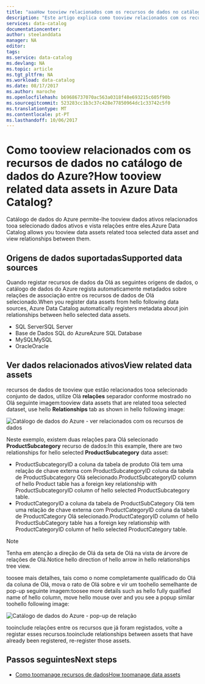 ```yaml
---
title: "aaaHow tooview relacionados com os recursos de dados no catálogo de dados do Azure | Microsoft Docs"
description: "Este artigo explica como tooview relacionados com os recursos de dados de um recurso de dados selecionadas no catálogo de dados do Azure."
services: data-catalog
documentationcenter: 
author: steelanddata
manager: NA
editor: 
tags: 
ms.service: data-catalog
ms.devlang: NA
ms.topic: article
ms.tgt_pltfrm: NA
ms.workload: data-catalog
ms.date: 08/17/2017
ms.author: maroche
ms.openlocfilehash: b69686737070ac563a0318f48e693215c605f90b
ms.sourcegitcommit: 523283cc1b3c37c428e77850964dc1c33742c5f0
ms.translationtype: MT
ms.contentlocale: pt-PT
ms.lasthandoff: 10/06/2017
---
```

# <a name="how-tooview-related-data-assets-in-azure-data-catalog"></a><span data-ttu-id="f6b17-103">Como tooview relacionados com os recursos de dados no catálogo de dados do Azure?</span><span class="sxs-lookup"><span data-stu-id="f6b17-103">How tooview related data assets in Azure Data Catalog?</span></span>
<span data-ttu-id="f6b17-104">Catálogo de dados do Azure permite-lhe tooview dados ativos relacionados tooa selecionado dados ativos e vista relações entre eles.</span><span class="sxs-lookup"><span data-stu-id="f6b17-104">Azure Data Catalog allows you tooview data assets related tooa selected data asset and view relationships between them.</span></span> 

## <a name="supported-data-sources"></a><span data-ttu-id="f6b17-105">Origens de dados suportadas</span><span class="sxs-lookup"><span data-stu-id="f6b17-105">Supported data sources</span></span> 
<span data-ttu-id="f6b17-106">Quando registar recursos de dados da Olá as seguintes origens de dados, o catálogo de dados do Azure regista automaticamente metadados sobre relações de associação entre os recursos de dados de Olá selecionado.</span><span class="sxs-lookup"><span data-stu-id="f6b17-106">When you register data assets from hello following data sources, Azure Data Catalog automatically registers metadata about join relationships between hello selected data assets.</span></span> 

- <span data-ttu-id="f6b17-107">SQL Server</span><span class="sxs-lookup"><span data-stu-id="f6b17-107">SQL Server</span></span>
- <span data-ttu-id="f6b17-108">Base de Dados SQL do Azure</span><span class="sxs-lookup"><span data-stu-id="f6b17-108">Azure SQL Database</span></span>
- <span data-ttu-id="f6b17-109">MySQL</span><span class="sxs-lookup"><span data-stu-id="f6b17-109">MySQL</span></span>
- <span data-ttu-id="f6b17-110">Oracle</span><span class="sxs-lookup"><span data-stu-id="f6b17-110">Oracle</span></span>

## <a name="view-related-data-assets"></a><span data-ttu-id="f6b17-111">Ver dados relacionados ativos</span><span class="sxs-lookup"><span data-stu-id="f6b17-111">View related data assets</span></span>
<span data-ttu-id="f6b17-112">recursos de dados de tooview que estão relacionados tooa selecionado conjunto de dados, utilize Olá **relações** separador conforme mostrado no Olá seguinte imagem:</span><span class="sxs-lookup"><span data-stu-id="f6b17-112">tooview data assets that are related tooa selected dataset, use hello **Relationships** tab as shown in hello following image:</span></span> 

![Catálogo de dados do Azure - ver relacionados com os recursos de dados](media\data-catalog-how-to-view-related-data-assets\relationships-tab.png)

<span data-ttu-id="f6b17-114">Neste exemplo, existem duas relações para Olá selecionado **ProductSubcategory** recurso de dados:</span><span class="sxs-lookup"><span data-stu-id="f6b17-114">In this example, there are two relationships for hello selected **ProductSubcategory** data asset:</span></span> 

- <span data-ttu-id="f6b17-115">ProductSubcategoryID a coluna da tabela de produto Olá tem uma relação de chave externa com ProductSubcategoryID coluna da tabela de ProductSubcategory Olá selecionado.</span><span class="sxs-lookup"><span data-stu-id="f6b17-115">ProductSubcategoryID column of hello Product table has a foreign key relationship with ProductSubcategoryID column of hello selected ProductSubcategory table.</span></span> 
- <span data-ttu-id="f6b17-116">ProductCategoryID a coluna da tabela de ProductSubCategory Olá tem uma relação de chave externa com ProductCategoryID coluna da tabela de ProductCategory Olá selecionado.</span><span class="sxs-lookup"><span data-stu-id="f6b17-116">ProductCategoryID column of hello ProductSubCategory table has a foreign key relationship with ProductCategoryID column of hello selected ProductCategory table.</span></span>

> [!NOTE]
> <span data-ttu-id="f6b17-117">Tenha em atenção a direção de Olá da seta de Olá na vista de árvore de relações de Olá.</span><span class="sxs-lookup"><span data-stu-id="f6b17-117">Notice hello direction of hello arrow in hello relationships tree view.</span></span>  

<span data-ttu-id="f6b17-118">toosee mais detalhes, tais como o nome completamente qualificado do Olá da coluna de Olá, mova o rato de Olá sobre e vir um toohello semelhante de pop-up seguinte imagem:</span><span class="sxs-lookup"><span data-stu-id="f6b17-118">toosee more details such as hello fully qualified name of hello column, move hello mouse over and you see a popup similar toohello following image:</span></span> 

![Catálogo de dados do Azure - pop-up de relação](media\data-catalog-how-to-view-related-data-assets\relationship-popup.png)

<span data-ttu-id="f6b17-120">tooinclude relações entre os recursos que já foram registados, volte a registar esses recursos.</span><span class="sxs-lookup"><span data-stu-id="f6b17-120">tooinclude relationships between assets that have already been registered, re-register those assets.</span></span>

## <a name="next-steps"></a><span data-ttu-id="f6b17-121">Passos seguintes</span><span class="sxs-lookup"><span data-stu-id="f6b17-121">Next steps</span></span>
- [<span data-ttu-id="f6b17-122">Como toomanage recursos de dados</span><span class="sxs-lookup"><span data-stu-id="f6b17-122">How toomanage data assets</span></span>](data-catalog-how-to-manage.md)
